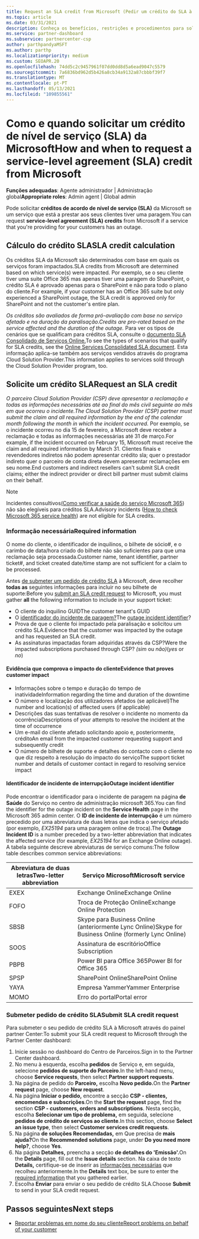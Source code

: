 ```yaml
---
title: Request an SLA credit from Microsoft (Pedir um crédito do SLA à Microsoft)
ms.topic: article
ms.date: 03/31/2021
description: Conheça os benefícios, restrições e procedimentos para solicitar um crédito de acordo de nível de serviço (SLA) da Microsoft se os seus clientes experimentarem uma falha de serviço.
ms.service: partner-dashboard
ms.subservice: partnercenter-csp
author: parthpandyaMSFT
ms.author: parthp
ms.localizationpriority: medium
ms.custom: SEOAPR.20
ms.openlocfilehash: 74dd5c2c9457961f07dd0dd8d5a6ead9047c5579
ms.sourcegitcommit: 7a6836bd962d5b426a8cb34a9132a87cbbbf39f7
ms.translationtype: MT
ms.contentlocale: pt-PT
ms.lasthandoff: 05/13/2021
ms.locfileid: "109855561"
---
```

# <a name="how-and-when-to-request-a-service-level-agreement-sla-credit-from-microsoft"></a><span data-ttu-id="6bfa8-103">Como e quando solicitar um crédito de nível de serviço (SLA) da Microsoft</span><span class="sxs-lookup"><span data-stu-id="6bfa8-103">How and when to request a service-level agreement (SLA) credit from Microsoft</span></span>

<span data-ttu-id="6bfa8-104">**Funções adequadas**: Agente administrador | Administração global</span><span class="sxs-lookup"><span data-stu-id="6bfa8-104">**Appropriate roles**: Admin agent | Global admin</span></span>

<span data-ttu-id="6bfa8-105">Pode solicitar **créditos de acordo de nível de serviço (SLA)** da Microsoft se um serviço que está a prestar aos seus clientes tiver uma paragem.</span><span class="sxs-lookup"><span data-stu-id="6bfa8-105">You can request **service-level agreement (SLA) credits** from Microsoft if a service that you're providing for your customers has an outage.</span></span>

## <a name="sla-credit-calculation"></a><span data-ttu-id="6bfa8-106">Cálculo do crédito SLA</span><span class="sxs-lookup"><span data-stu-id="6bfa8-106">SLA credit calculation</span></span>

<span data-ttu-id="6bfa8-107">Os créditos SLA da Microsoft são determinados com base em quais os serviços foram impactados.</span><span class="sxs-lookup"><span data-stu-id="6bfa8-107">SLA credits from Microsoft are determined based on which service(s) were impacted.</span></span> <span data-ttu-id="6bfa8-108">Por exemplo, se o seu cliente tiver uma suite Office 365 mas apenas tiver uma paragem do SharePoint, o crédito SLA é aprovado apenas para o SharePoint e não para todo o plano do cliente.</span><span class="sxs-lookup"><span data-stu-id="6bfa8-108">For example, if your customer has an Office 365 suite but only experienced a SharePoint outage, the SLA credit is approved only for SharePoint and not the customer's entire plan.</span></span>

<span data-ttu-id="6bfa8-109">*Os créditos são avaliados de forma pró-avaliação com base no serviço afetado e na duração da paralisação.*</span><span class="sxs-lookup"><span data-stu-id="6bfa8-109">*Credits are pro-rated based on the service affected and the duration of the outage.*</span></span> <span data-ttu-id="6bfa8-110">Para ver os tipos de cenários que se qualificam para créditos SLA, consulte o [documento SLA Consolidado de Serviços Online.](http://www.microsoftvolumelicensing.com/DocumentSearch.aspx?Mode=3&DocumentTypeId=37)</span><span class="sxs-lookup"><span data-stu-id="6bfa8-110">To see the types of scenarios that qualify for SLA credits, see the [Online Services Consolidated SLA document](http://www.microsoftvolumelicensing.com/DocumentSearch.aspx?Mode=3&DocumentTypeId=37).</span></span> <span data-ttu-id="6bfa8-111">Esta informação aplica-se também aos serviços vendidos através do programa Cloud Solution Provider.</span><span class="sxs-lookup"><span data-stu-id="6bfa8-111">This information applies to services sold through the Cloud Solution Provider program, too.</span></span>


## <a name="request-an-sla-credit"></a><span data-ttu-id="6bfa8-112">Solicite um crédito SLA</span><span class="sxs-lookup"><span data-stu-id="6bfa8-112">Request an SLA credit</span></span>

<span data-ttu-id="6bfa8-113">*O parceiro Cloud Solution Provider (CSP) deve apresentar a reclamação e todas as informações necessárias até ao final do mês civil seguinte ao mês em que ocorreu o incidente.*</span><span class="sxs-lookup"><span data-stu-id="6bfa8-113">*The Cloud Solution Provider (CSP) partner must submit the claim and all required information by the end of the calendar month following the month in which the incident occurred.*</span></span> <span data-ttu-id="6bfa8-114">Por exemplo, se o incidente ocorreu no dia 15 de fevereiro, a Microsoft deve receber a reclamação e todas as informações necessárias até 31 de março.</span><span class="sxs-lookup"><span data-stu-id="6bfa8-114">For example, if the incident occurred on February 15, Microsoft must receive the claim and all required information by March 31.</span></span> <span data-ttu-id="6bfa8-115">Clientes finais e revendedores indiretos não podem apresentar crédito sla; quer o prestador indireto quer o parceiro de conta direta devem apresentar reclamações em seu nome.</span><span class="sxs-lookup"><span data-stu-id="6bfa8-115">End customers and indirect resellers can't submit SLA credit claims; either the indirect provider or direct bill partner must submit claims on their behalf.</span></span>

>[!NOTE]
><span data-ttu-id="6bfa8-116">Incidentes consultivos[(Como verificar a saúde do serviço Microsoft 365](https://docs.microsoft.com/microsoft-365/enterprise/view-service-health?&preserve-view=trueo365-worldwide#incidents-and-advisories)) não são elegíveis para créditos SLA.</span><span class="sxs-lookup"><span data-stu-id="6bfa8-116">Advisory incidents ([How to check Microsoft 365 service health](https://docs.microsoft.com/microsoft-365/enterprise/view-service-health?&preserve-view=trueo365-worldwide#incidents-and-advisories)) are not eligible for SLA credits.</span></span>

### <a name="required-information"></a><span data-ttu-id="6bfa8-117">Informação necessária</span><span class="sxs-lookup"><span data-stu-id="6bfa8-117">Required information</span></span>

<span data-ttu-id="6bfa8-118">O nome do cliente, o identificador de inquilinos, o bilhete de sócio#, e o carimbo de data/hora criado do bilhete não são suficientes para que uma reclamação seja processada.</span><span class="sxs-lookup"><span data-stu-id="6bfa8-118">Customer name, tenant identifier, partner ticket#, and ticket created date/time stamp are not sufficient for a claim to be processed.</span></span>

<span data-ttu-id="6bfa8-119">Antes [de submeter um pedido de crédito SLA](#submit-sla-credit-request) à Microsoft, deve recolher **todas as** seguintes informações para incluir no seu bilhete de suporte:</span><span class="sxs-lookup"><span data-stu-id="6bfa8-119">Before you [submit an SLA credit request](#submit-sla-credit-request) to Microsoft, you must gather **all** the following information to include in your support ticket:</span></span>

- <span data-ttu-id="6bfa8-120">O cliente do inquilino GUID</span><span class="sxs-lookup"><span data-stu-id="6bfa8-120">The customer tenant's GUID</span></span>
- <span data-ttu-id="6bfa8-121">O [identificador do incidente de paragem?](#outage-incident-identifier)</span><span class="sxs-lookup"><span data-stu-id="6bfa8-121">The [outage incident identifier](#outage-incident-identifier)?</span></span>
- <span data-ttu-id="6bfa8-122">Prova de que o cliente foi impactado pela paralisação e solicitou um crédito SLA.</span><span class="sxs-lookup"><span data-stu-id="6bfa8-122">Evidence that the customer was impacted by the outage and has requested an SLA credit.</span></span>
- <span data-ttu-id="6bfa8-123">As assinaturas impactadas foram adquiridas através da CSP?</span><span class="sxs-lookup"><span data-stu-id="6bfa8-123">Were the impacted subscriptions purchased through CSP?</span></span> <span data-ttu-id="6bfa8-124">*(sim* ou *não)*</span><span class="sxs-lookup"><span data-stu-id="6bfa8-124">(*yes* or *no*)</span></span>

#### <a name="evidence-that-proves-customer-impact"></a><span data-ttu-id="6bfa8-125">Evidência que comprova o impacto do cliente</span><span class="sxs-lookup"><span data-stu-id="6bfa8-125">Evidence that proves customer impact</span></span>

- <span data-ttu-id="6bfa8-126">Informações sobre o tempo e duração do tempo de inatividade</span><span class="sxs-lookup"><span data-stu-id="6bfa8-126">Information regarding the time and duration of the downtime</span></span>
- <span data-ttu-id="6bfa8-127">O número e localização dos utilizadores afetados (se aplicável)</span><span class="sxs-lookup"><span data-stu-id="6bfa8-127">The number and location(s) of affected users (if applicable)</span></span>
- <span data-ttu-id="6bfa8-128">Descrições das suas tentativas de resolver o incidente no momento da ocorrência</span><span class="sxs-lookup"><span data-stu-id="6bfa8-128">Descriptions of your attempts to resolve the incident at the time of occurrence</span></span>
- <span data-ttu-id="6bfa8-129">Um e-mail do cliente afetado solicitando apoio e, posteriormente, crédito</span><span class="sxs-lookup"><span data-stu-id="6bfa8-129">An email from the impacted customer requesting support and subsequently credit</span></span>
- <span data-ttu-id="6bfa8-130">O número de bilhete de suporte e detalhes do contacto com o cliente no que diz respeito à resolução do impacto do serviço</span><span class="sxs-lookup"><span data-stu-id="6bfa8-130">The support ticket number and details of customer contact in regard to resolving service impact</span></span>


#### <a name="outage-incident-identifier"></a><span data-ttu-id="6bfa8-131">Identificador de incidente de interrupção</span><span class="sxs-lookup"><span data-stu-id="6bfa8-131">Outage incident identifier</span></span>

<span data-ttu-id="6bfa8-132">Pode encontrar o identificador para o incidente de paragem na página **de Saúde** do Serviço no centro de administração microsoft 365.</span><span class="sxs-lookup"><span data-stu-id="6bfa8-132">You can find the identifier for the outage incident on the **Service Health** page in the Microsoft 365 admin center.</span></span> <span data-ttu-id="6bfa8-133">O **ID de incidente de interrupção** é um número precedido por uma abreviatura de duas letras que indica o serviço afetado (por exemplo, *EX25194* para uma paragem online de troca).</span><span class="sxs-lookup"><span data-stu-id="6bfa8-133">The **Outage Incident ID** is a number preceded by a two-letter abbreviation that indicates the affected service (for example, *EX25194* for an Exchange Online outage).</span></span> <span data-ttu-id="6bfa8-134">A tabela seguinte descreve abreviaturas de serviço comuns:</span><span class="sxs-lookup"><span data-stu-id="6bfa8-134">The follow table describes common service abbreviations:</span></span>

| <span data-ttu-id="6bfa8-135">Abreviatura de duas letras</span><span class="sxs-lookup"><span data-stu-id="6bfa8-135">Two-letter abbreviation</span></span> | <span data-ttu-id="6bfa8-136">Serviço Microsoft</span><span class="sxs-lookup"><span data-stu-id="6bfa8-136">Microsoft service</span></span> |
| ----------------------- | ----------------- |
| <span data-ttu-id="6bfa8-137">EX</span><span class="sxs-lookup"><span data-stu-id="6bfa8-137">EX</span></span> | <span data-ttu-id="6bfa8-138">Exchange Online</span><span class="sxs-lookup"><span data-stu-id="6bfa8-138">Exchange Online</span></span> |
| <span data-ttu-id="6bfa8-139">FO</span><span class="sxs-lookup"><span data-stu-id="6bfa8-139">FO</span></span> | <span data-ttu-id="6bfa8-140">Troca de Proteção Online</span><span class="sxs-lookup"><span data-stu-id="6bfa8-140">Exchange Online Protection</span></span> |
| <span data-ttu-id="6bfa8-141">SB</span><span class="sxs-lookup"><span data-stu-id="6bfa8-141">SB</span></span> | <span data-ttu-id="6bfa8-142">Skype para Business Online (anteriormente Lync Online)</span><span class="sxs-lookup"><span data-stu-id="6bfa8-142">Skype for Business Online (formerly Lync Online)</span></span> |
| <span data-ttu-id="6bfa8-143">SO</span><span class="sxs-lookup"><span data-stu-id="6bfa8-143">OS</span></span> | <span data-ttu-id="6bfa8-144">Assinatura de escritório</span><span class="sxs-lookup"><span data-stu-id="6bfa8-144">Office Subscription</span></span> |
| <span data-ttu-id="6bfa8-145">PB</span><span class="sxs-lookup"><span data-stu-id="6bfa8-145">PB</span></span> | <span data-ttu-id="6bfa8-146">Power BI para Office 365</span><span class="sxs-lookup"><span data-stu-id="6bfa8-146">Power BI for Office 365</span></span> |
| <span data-ttu-id="6bfa8-147">SP</span><span class="sxs-lookup"><span data-stu-id="6bfa8-147">SP</span></span> | <span data-ttu-id="6bfa8-148">SharePoint Online</span><span class="sxs-lookup"><span data-stu-id="6bfa8-148">SharePoint Online</span></span> |
| <span data-ttu-id="6bfa8-149">YA</span><span class="sxs-lookup"><span data-stu-id="6bfa8-149">YA</span></span> | <span data-ttu-id="6bfa8-150">Empresa Yammer</span><span class="sxs-lookup"><span data-stu-id="6bfa8-150">Yammer Enterprise</span></span> |
| <span data-ttu-id="6bfa8-151">MO</span><span class="sxs-lookup"><span data-stu-id="6bfa8-151">MO</span></span> | <span data-ttu-id="6bfa8-152">Erro do portal</span><span class="sxs-lookup"><span data-stu-id="6bfa8-152">Portal error</span></span> |

### <a name="submit-sla-credit-request"></a><span data-ttu-id="6bfa8-153">Submeter pedido de crédito SLA</span><span class="sxs-lookup"><span data-stu-id="6bfa8-153">Submit SLA credit request</span></span>

<span data-ttu-id="6bfa8-154">Para submeter o seu pedido de crédito SLA à Microsoft através do painel partner Center:</span><span class="sxs-lookup"><span data-stu-id="6bfa8-154">To submit your SLA credit request to Microsoft through the Partner Center dashboard:</span></span>

1. <span data-ttu-id="6bfa8-155">Inicie sessão no dashboard do Centro de Parceiros.</span><span class="sxs-lookup"><span data-stu-id="6bfa8-155">Sign in to the Partner Center dashboard.</span></span>
2. <span data-ttu-id="6bfa8-156">No menu à esquerda, escolha **pedidos** de Serviço e, em seguida, selecione **pedidos de suporte do Parceiro**.</span><span class="sxs-lookup"><span data-stu-id="6bfa8-156">In the left-hand menu, choose **Service requests**, then select **Partner support requests**.</span></span>
3. <span data-ttu-id="6bfa8-157">Na página de pedido do **Parceiro,** escolha **Novo pedido.**</span><span class="sxs-lookup"><span data-stu-id="6bfa8-157">On the **Partner request** page, choose **New request**.</span></span>
4. <span data-ttu-id="6bfa8-158">Na página **Iniciar o pedido,** encontre a secção **CSP - clientes, encomendas e subscrições**.</span><span class="sxs-lookup"><span data-stu-id="6bfa8-158">On the **Start the request** page, find the section **CSP - customers, orders and subscriptions**.</span></span> <span data-ttu-id="6bfa8-159">Nesta secção, escolha **Selecionar um tipo de problema,** em seguida, selecione **pedidos de crédito de serviços ao cliente**.</span><span class="sxs-lookup"><span data-stu-id="6bfa8-159">In this section, choose **Select an issue type**, then select **Customer services credit requests**.</span></span>
5. <span data-ttu-id="6bfa8-160">Na página **de soluções Recomendadas,** em Que precisa de **mais ajuda?**</span><span class="sxs-lookup"><span data-stu-id="6bfa8-160">On the **Recommended solutions** page, under **Do you need more help?**, choose **Yes**.</span></span>
6. <span data-ttu-id="6bfa8-161">Na página **Detalhes,** preencha a secção **de detalhes do 'Emissão'.**</span><span class="sxs-lookup"><span data-stu-id="6bfa8-161">On the **Details** page, fill out the **Issue details** section.</span></span> <span data-ttu-id="6bfa8-162">Na caixa de texto **Details,** certifique-se de inserir as [informações necessárias](#required-information) que recolheu anteriormente.</span><span class="sxs-lookup"><span data-stu-id="6bfa8-162">In the **Details** text box, be sure to enter the [required information](#required-information) that you gathered earlier.</span></span>
7. <span data-ttu-id="6bfa8-163">Escolha **Enviar** para enviar o seu pedido de crédito SLA.</span><span class="sxs-lookup"><span data-stu-id="6bfa8-163">Choose **Submit** to send in your SLA credit request.</span></span>

## <a name="next-steps"></a><span data-ttu-id="6bfa8-164">Passos seguintes</span><span class="sxs-lookup"><span data-stu-id="6bfa8-164">Next steps</span></span>

- [<span data-ttu-id="6bfa8-165">Reportar problemas em nome do seu cliente</span><span class="sxs-lookup"><span data-stu-id="6bfa8-165">Report problems on behalf of your customer</span></span>](report-problems-on-behalf-of-a-customer.md)
